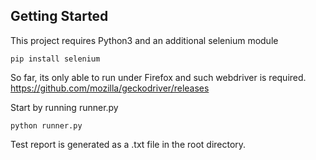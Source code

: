 ## Getting Started
This project requires Python3 and an additional selenium module

```
pip install selenium
```

So far, its only able to run under Firefox and such webdriver is required.
https://github.com/mozilla/geckodriver/releases

Start by running runner.py

```
python runner.py
```

Test report is generated as a .txt file in the root directory.



